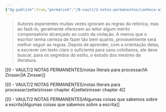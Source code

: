 ```yaml
---
{"dg-publish":true,"permalink":"/0-vault/2-notas-permanentes/conheca-as-regras-como-um-mestre-quebre-as-como-um-artista/","tags":["permanente"],"dgHomeLink":true,"dgShowLocalGraph":true,"dgShowFileTree":true,"dgEnableSearch":true,"noteIcon":""}
---
```


> Autores experientes muitas vezes ignoram as regras da retórica, mas ao fazê-lo, geralmente oferecem ao leitor algum mérito compensatório alcançado ao custo da violação. A menos que o escritor tenha certeza de fazer tão bem quanto, provavelmente será melhor seguir as regras. Depois de aprender, com a orientação delas, a escrever um texto claro o suficiente para usos cotidianos, ele deve buscar, para os segredos do estilo, o estudo dos mestres da literatura.

[[0 - VAULT/2 NOTAS PERMANENTES/notas literais para processar/IA Zinsser\|IA Zinsser]]

[[0 - VAULT/2 NOTAS PERMANENTES/notas literais para processar/zettelzinsser chapter 4\|zettelzinsser chapter 4]]

[[0 - VAULT/2 NOTAS PERMANENTES/Algumas coisas que sabemos sobre a escrita\|Algumas coisas que sabemos sobre a escrita]]